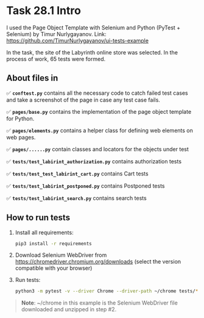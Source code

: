 # Task 28.1 Intro

I used the Page Object Template with Selenium and Python (PyTest + Selenium) by Timur Nurlygayanov. Link: https://github.com/TimurNurlygayanov/ui-tests-example

In the task, the site of the Labyrinth online store was selected.
In the process of work, 65 tests were formed.

## About files in
:white_check_mark: **`conftest.py`** contains all the necessary code to catch failed test cases and take a screenshot of the page in case any test case fails.

:white_check_mark: **`pages/base.py`** contains the implementation of the page object template for Python.

:white_check_mark: **`pages/elements.py`** contains a helper class for defining web elements on web pages.

:white_check_mark: **`pages/......py`** contain classes and locators for the objects under test

:white_check_mark: **`tests/test_labirint_authorization.py`** contains authorization tests

:white_check_mark: **`tests/test_test_labirint_cart.py`** contains Cart tests

:white_check_mark: **`tests/test_labirint_postponed.py`** contains Postponed tests

:white_check_mark: **`tests/test_labirint_search.py`** contains search tests

## How to run tests
1) Install all requirements:
    ```bash
    pip3 install -r requirements
    ```
2) Download Selenium WebDriver from https://chromedriver.chromium.org/downloads
    (select the version compatible with your browser)

3) Run tests:
    ```bash
    python3 -m pytest -v --driver Chrome --driver-path ~/chrome tests/*
    ```
> **Note**: ~/chrome in this example is the Selenium WebDriver file downloaded and unzipped in step #2.
